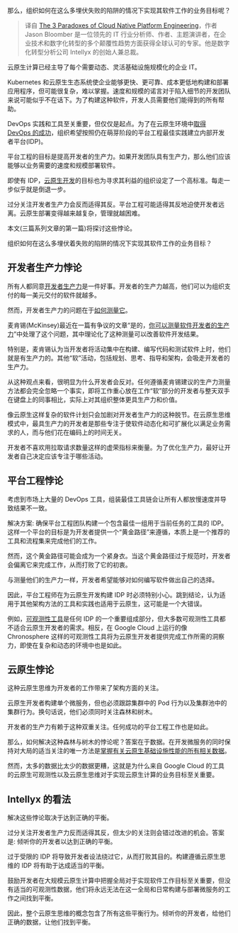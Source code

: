 <!--
title: 云原生平台工程的三大悖论
cover: https://cdn.thenewstack.io/media/2024/01/b7211e51-city-1024x767.jpg
-->

那么，组织如何在这么多埋伏失败的陷阱的情况下实现其软件工作的业务目标呢？

> 译自 [The 3 Paradoxes of Cloud Native Platform Engineering](https://thenewstack.io/the-3-paradoxes-of-cloud-native-platform-engineering/)，作者 Jason Bloomber 是一位领先的 IT 行业分析师、作者、主题演讲者，在企业技术和数字化转型的多个颠覆性趋势方面获得全球认可的专家。他是数字化转型分析公司 Intellyx 的创始人兼总裁。

云原生计算已经主导了每个需要动态、灵活基础设施规模化的企业 IT。

Kubernetes 和云原生生态系统使企业能够更快、更可靠、成本更低地构建和部署应用程序，但可能很复杂，难以掌握。速度和规模的诺言对于陷入细节的开发团队来说可能似乎不在话下。为了构建这种软件，开发人员需要他们能得到的所有帮助。

DevOps 实践和工具至关重要，但仅仅是起点。为了在云原生环境中[取得 DevOps 的成功](https://thenewstack.io/devops/)，组织希望按照仍在萌芽阶段的平台工程最佳实践建立内部开发者平台(IDP)。

平台工程的目标是提高开发者的生产力。如果开发团队具有生产力，那么他们应该能够以业务需要的速度和规模部署软件。

即使有 IDP，[云原生开发](https://thenewstack.io/cloud-native/)的目标也为寻求其利益的组织设定了一个高标准。每走一步似乎就是倒退一步。

过分关注开发者生产力会反而适得其反。平台工程可能适得其反地迫使开发者远离。云原生部署变得越来越复杂，管理就越困难。

本文(三篇系列文章的第一篇)将探讨这些悖论。

组织如何在这么多埋伏着失败的陷阱的情况下实现其软件工作的业务目标？

## 开发者生产力悖论

所有人都同意[开发者生产力](https://chronosphere.io/learn/empower-developer-effectiveness-in-the-cloud-native-age-with-chronosphere-lens/)是一件好事。开发者的生产力越高，他们可以为组织支付的每一美元交付的软件就越多。

然而，开发者生产力的问题在于[如何测量它](https://chronosphere.io/learn/a-starting-guide-to-measuring-developer-productivity/)。

麦肯锡(McKinsey)最近在一篇有争议的文章“是的，[你可以测量软件开发者的生产力](https://www.mckinsey.com/industries/technology-media-and-telecommunications/our-insights/yes-you-can-measure-software-developer-productivity)”中处理了这个问题，其中理论化了这种测量可以改善软件开发结果。

特别是，麦肯锡认为当开发者将活动集中在构建、编写代码和测试软件上时，他们就是有生产力的。其他“软”活动，包括规划、思考、指导和架构，会吸走开发者的生产力。

从这种观点来看，很明显为什么开发者会反对。任何遵循麦肯锡建议的生产力测量方法都会完全忽略一个事实，即将工作重心放在工作“软”部分的开发者与整天双手在键盘上的同事相比，实际上对其组织整体更具生产力和价值。

像云原生这样复杂的软件计划只会加剧对开发者生产力的这种脱节。在云原生思维模式中，最具生产力的开发者是那些专注于使软件动态化和可扩展化以满足业务需求的人，而与他们花在编码上的时间无关。

开发者不喜欢用拉取请求数量这样的虚荣指标来衡量。为了优化生产力，最好让开发者自己决定应该专注于哪些活动。

## 平台工程悖论

考虑到市场上大量的 DevOps 工具，组装最佳工具链会让所有人都放慢速度并导致结果不一致。

解决方案: 确保平台工程团队构建一个包含最佳一组用于当前任务的工具的 IDP。这样一个平台的目标是为开发者提供一个“黄金路径”来遵循，本质上是一个推荐的工具和流程集来完成他们的工作。

然而，这个黄金路径可能会成为一个紧身衣。当这个黄金路径过于规范时，开发者会偏离它来完成工作，从而打败了它的初衷。

与测量他们的生产力一样，开发者希望能够对如何编写软件做出自己的选择。

因此，平台工程师在为云原生开发构建 IDP 时必须特别小心。跳到结论，认为适用于其他架构方法的工具和实践也适用于云原生，这可能是一个大错误。

例如，[可观测性工具](https://chronosphere.io/learn/apm-vendors-are-creating-confusion-about-observability-dont-fall-for-it/)是任何 IDP 的一个重要组成部分，但大多数可观测性工具都不适合云原生开发者的需求。相反，在 Google Cloud 上运行的像 Chronosphere 这样的可观测性工具将为云原生开发者提供完成工作所需的洞察力，即使在复杂和动态的环境中也是如此。

## 云原生悖论

这种云原生思维为开发者的工作带来了架构方面的关注。

云原生开发者构建单个微服务，但也必须跟踪集群中的 Pod 行为以及集群池中的集群行为。换句话说，他们必须同时关注森林和树木。

开发者的生产力有赖于这种双重关注。任何成功的平台工程工作也是如此。

那么，如何解决这种森林与树木的悖论呢？答案在于数据。在开发微服务的同时保持对大局的适当关注的唯一方法是[掌握有关云原生基础设施性能的所有相关数据](https://chronosphere.io/learn/introducing-the-observability-data-optimization-cycle/)。

然而，太多的数据比太少的数据更糟，这就是为什么来自 Google Cloud 的工具的云原生可观测性以及云原生思维对于实现云原生计算的业务目标至关重要。

## Intellyx 的看法

解决这些悖论取决于达到正确的平衡。

过分关注开发者生产力反而适得其反，但太少的关注则会错过改进的机会。答案是: 倾听你的开发者以达到正确的平衡。

过于受限的 IDP 将导致开发者设法绕过它，从而打败其目的。构建遵循云原生思维的 IDP 将有助于达成适当的平衡。

鼓励开发者在大规模云原生计算中把握全局对于实现软件工作目标至关重要，但没有适当的可观测性数据，他们将永远无法在这一全局和日常构建与部署微服务的工作之间找到平衡。

因此，整个云原生思维的概念包含了所有这些平衡行为。倾听你的开发者，给他们正确的数据，让他们找到平衡。
